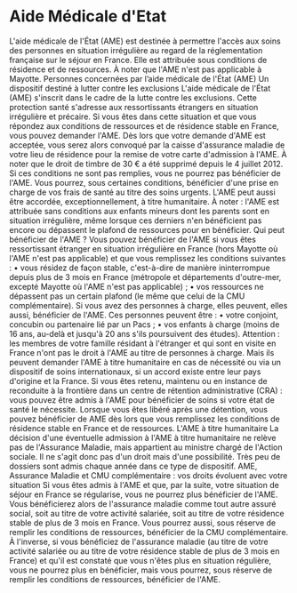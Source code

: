# Aide Médicale d'Etat
<!-- SPDX-License-Identifier: MPL-2.0 -->

L'aide médicale de l'État (AME) est destinée à permettre l'accès aux soins des personnes en situation irrégulière au regard de la réglementation française sur le séjour en France. Elle est attribuée sous conditions de résidence et de ressources. À noter que l'AME n'est pas applicable à Mayotte.
Personnes concernées par l’aide médicale de l'État (AME)
Un dispositif destiné à lutter contre les exclusions
L'aide médicale de l'État (AME) s'inscrit dans le cadre de la lutte contre les exclusions. Cette protection santé s'adresse aux ressortissants étrangers en situation irrégulière et précaire.
Si vous êtes dans cette situation et que vous répondez aux conditions de ressources et de résidence stable en France, vous pouvez demander l'AME.
Dès lors que votre demande d'AME est acceptée, vous serez alors convoqué par la caisse d'assurance maladie de votre lieu de résidence pour la remise de votre carte d'admission à l'AME.
À noter que le droit de timbre de 30 € a été supprimé depuis le 4 juillet 2012.
Si ces conditions ne sont pas remplies, vous ne pourrez pas bénéficier de l'AME.
Vous pourrez, sous certaines conditions, bénéficier d'une prise en charge de vos frais de santé au titre des soins urgents.
L'AME peut aussi être accordée, exceptionnellement, à titre humanitaire.
À noter : l'AME est attribuée sans conditions aux enfants mineurs dont les parents sont en situation irrégulière, même lorsque ces derniers n'en bénéficient pas encore ou dépassent le plafond de ressources pour en bénéficier.
Qui peut bénéficier de l'AME ?
Vous pouvez bénéficier de l'AME si vous êtes ressortissant étranger en situation irrégulière en France (hors Mayotte où l'AME n'est pas applicable) et que vous remplissez les conditions suivantes :
•	vous résidez de façon stable, c'est-à-dire de manière ininterrompue depuis plus de 3 mois en France (métropole et départements d'outre-mer, excepté Mayotte où l'AME n'est pas applicable) ;
•	vos ressources ne dépassent pas un certain plafond (le même que celui de la CMU complémentaire).
Si vous avez des personnes à charge, elles peuvent, elles aussi, bénéficier de l'AME. Ces personnes peuvent être :
•	votre conjoint, concubin ou partenaire lié par un Pacs ;
•	vos enfants à charge (moins de 16 ans, au-delà et jusqu'à 20 ans s'ils poursuivent des études).
Attention : les membres de votre famille résidant à l'étranger et qui sont en visite en France n'ont pas le droit à l'AME au titre de personnes à charge. Mais ils peuvent demander l'AME à titre humanitaire en cas de nécessité ou via un dispositif de soins internationaux, si un accord existe entre leur pays d'origine et la France.
Si vous êtes retenu, maintenu ou en instance de reconduite à la frontière dans un centre de rétention administrative (CRA) : vous pouvez être admis à l'AME pour bénéficier de soins si votre état de santé le nécessite.
Lorsque vous êtes libéré après une détention, vous pouvez bénéficier de AME dès lors que vous remplissez les conditions de résidence stable en France et de ressources.
L'AME à titre humanitaire
La décision d'une éventuelle admission à l'AME à titre humanitaire ne relève pas de l'Assurance Maladie, mais appartient au ministre chargé de l'Action sociale. Il ne s'agit donc pas d'un droit mais d'une possibilité. Très peu de dossiers sont admis chaque année dans ce type de dispositif.
AME, Assurance Maladie et CMU complémentaire : vos droits évoluent avec votre situation
Si vous êtes admis à l'AME et que, par la suite, votre situation de séjour en France se régularise, vous ne pourrez plus bénéficier de l'AME. Vous bénéficierez alors de l'assurance maladie comme tout autre assuré social, soit au titre de votre activité salariée, soit au titre de votre résidence stable de plus de 3 mois en France. Vous pourrez aussi, sous réserve de remplir les conditions de ressources, bénéficier de la CMU complémentaire.
À l'inverse, si vous bénéficiez de l'assurance maladie (au titre de votre activité salariée ou au titre de votre résidence stable de plus de 3 mois en France) et qu'il est constaté que vous n'êtes plus en situation régulière, vous ne pourrez plus en bénéficier, mais vous pourrez, sous réserve de remplir les conditions de ressources, bénéficier de l'AME.

